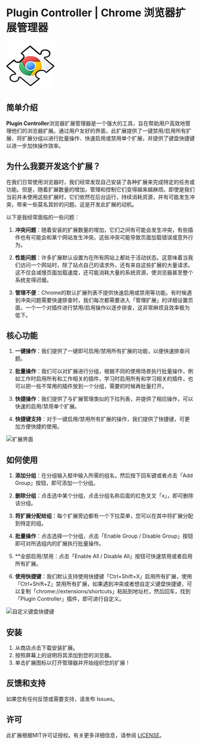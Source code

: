 # Plugin Controller | Chrome 浏览器扩展管理器

![扩展图标](icon128.png)

## 简单介绍

**Plugin Controller**浏览器扩展管理器是一个强大的工具，旨在帮助用户高效地管理他们的浏览器扩展。通过用户友好的界面，此扩展提供了一键禁用/启用所有扩展、将扩展分组以进行批量操作、快速启用或禁用单个扩展，并提供了键盘快捷键以进一步加快操作效率。

## 为什么我要开发这个扩展？

在我们日常使用浏览器时，我们经常发现自己安装了各种扩展来完成特定的任务或功能。但是，随着扩展数量的增加，管理和控制它们变得越来越麻烦。即使是我们当前并未使用这些扩展时，它们依然在后台运行，持续消耗资源，并有可能发生冲突，带来一些莫名其妙的问题。这是开发此扩展的动机。

以下是我经常面临的一些问题：

1. **冲突问题**：随着安装的扩展数量的增加，它们之间有可能会发生冲突，有些插件也有可能会和某个网站发生冲突。这些冲突可能导致页面加载错误或意外行为。
   
2. **性能问题**：许多扩展默认设置为在所有网站上都处于活动状态。这意味着当我们访问一个网站时，除了站点自己的请求外，还有来自这些扩展的大量请求。这不仅会减慢页面加载速度，还可能消耗大量的系统资源，使浏览器甚至整个系统变得迟缓。

3. **管理不便**：Chrome的默认扩展列表不提供快速启用或禁用等功能。有时候遇到冲突问题需要快速排查时，我们每次都需要进入「管理扩展」的详细设置页面，一个一个对插件进行禁用/启用操作以逐步排查，这非常麻烦且效率极为低下。

## 核心功能

1. **一键操作**：我们提供了一键即可启用/禁用所有扩展的功能，以便快速排查问题。

2. **批量操作**：我们可以对扩展进行分组，根据不同的使用场景执行批量操作，例如工作时启用所有和工作相关的插件，学习时启用所有和学习相关的插件，也可以把一些不常用的插件放到一个分组，需要的时候再批量打开。

3. **快捷操作**：我们提供了与扩展管理类似的下拉列表，并提供了相应操作，可以快速的启用/禁用单个扩展。

4. **快捷键支持**：对于一键启用/禁用所有扩展的操作，我们提供了快捷键，可更加方便快捷的使用。

![扩展界面](https://cdn.jsdelivr.net/gh/tianlelyd/cdn/images/202310191951369.png)

## 如何使用

1. **添加分组**：在分组输入框中输入所需的组名，然后按下回车键或者点击「Add Group」按钮，即可添加一个分组。

2. **删除分组**：点击选中某个分组，点击分组名称后面的红色叉叉「x」，即可删除该分组。

2. **将扩展分配给组**：每个扩展旁边都有一个下拉菜单，您可以在其中将扩展分配到特定的组。

3. **批量操作**：点击选择一个分组，点击「Enable Group / Disable Group」按钮即可对所选组内的扩展执行批量操作。

4. **全部启用/禁用：点击「Enable All / Disable All」按钮可快速禁用或者启用所有扩展。

4. **使用快捷键**：我们默认支持使用快捷键「Ctrl+Shift+X」启用所有扩展，使用「Ctrl+Shift+Z」禁用所有扩展，如果遇到冲突或者想自定义键盘快捷键，可以复制「chrome://extensions/shortcuts」粘贴到地址栏，然后回车，找到「Plugin Controller」插件，即可进行自定义。

![自定义键盘快捷键](https://cdn.jsdelivr.net/gh/tianlelyd/cdn/images/202310192010676.png)

## 安装

1. 从商店点击下载安装扩展。
2. 按照屏幕上的说明将其添加到您的浏览器。
3. 单击扩展图标以打开管理器并开始组织您的扩展！

## 反馈和支持

如果您有任何反馈或需要支持，请发布 Issues。

## 许可

此扩展根据MIT许可证授权。有关更多详细信息，请参阅 [LICENSE](.LICENSE)。

